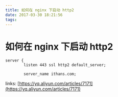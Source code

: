 ```yaml
---
title: 如何在 nginx 下启动 http2
date: 2017-03-30 18:21:56
tags:
---
```


# 如何在 nginx 下启动 http2



```
server {
        listen 443 ssl http2 default_server;

        server_name ithans.com;
```

links: [https://yq.aliyun.com/articles/7171](https://yq.aliyun.com/articles/7171)